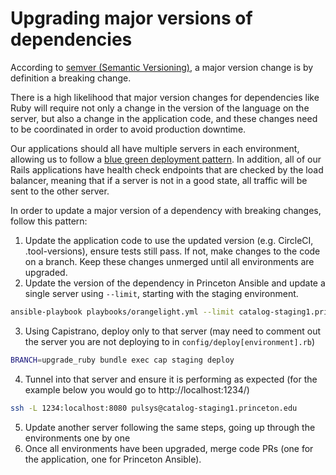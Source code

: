 # Upgrading major versions of dependencies
According to [semver (Semantic Versioning)](https://www.geeksforgeeks.org/introduction-semantic-versioning/), a major version change is by definition a breaking change.

There is a high likelihood that major version changes for dependencies like Ruby will require not only a change in the version of the language on the server, but also a change in the application code, and these changes need to be coordinated in order to avoid production downtime.

Our applications should all have multiple servers in each environment, allowing us to follow a [blue green deployment pattern](https://www.redhat.com/en/topics/devops/what-is-blue-green-deployment). In addition, all of our Rails applications have health check endpoints that are checked by the load balancer, meaning that if a server is not in a good state, all traffic will be sent to the other server.

In order to update a major version of a dependency with breaking changes, follow this pattern:
1. Update the application code to use the updated version (e.g. CircleCI, .tool-versions), ensure tests still pass. If not, make changes to the code on a branch. Keep these changes unmerged until all environments are upgraded.
2. Update the version of the dependency in Princeton Ansible and update a single server using `--limit`, starting with the staging environment.
```zsh
ansible-playbook playbooks/orangelight.yml --limit catalog-staging1.princeton.edu
```
3. Using Capistrano, deploy only to that server (may need to comment out the server you are not deploying to in `config/deploy[environment].rb`)
```zsh
BRANCH=upgrade_ruby bundle exec cap staging deploy
```
4. Tunnel into that server and ensure it is performing as expected (for the example below you would go to http://localhost:1234/)
```zsh
ssh -L 1234:localhost:8080 pulsys@catalog-staging1.princeton.edu
```
5. Update another server following the same steps, going up through the environments one by one
6. Once all environments have been upgraded, merge code PRs (one for the application, one for Princeton Ansible).
